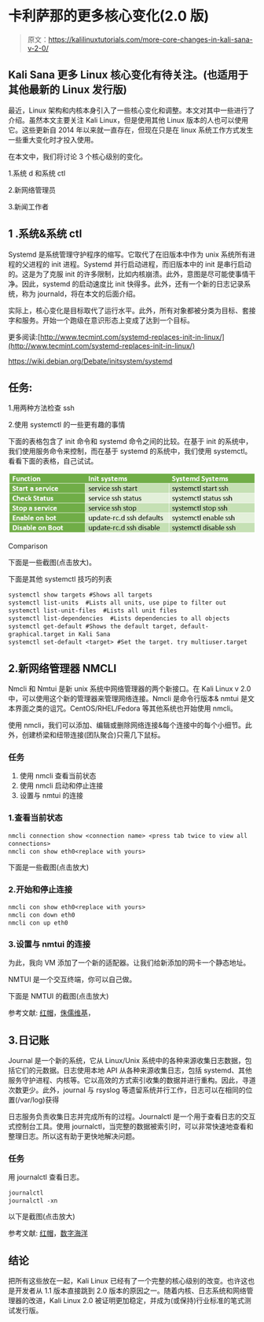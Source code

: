 # 卡利萨那的更多核心变化(2.0 版)

> 原文：<https://kalilinuxtutorials.com/more-core-changes-in-kali-sana-v-2-0/>

## **Kali Sana 更多 Linux 核心变化**有待关注。**(也适用于其他最新的 Linux 发行版)**

最近，Linux 架构和内核本身引入了一些核心变化和调整。本文对其中一些进行了介绍。虽然本文主要关注 Kali Linux，但是使用其他 Linux 版本的人也可以使用它。这些更新自 2014 年以来就一直存在，但现在只是在 linux 系统工作方式发生一些重大变化时才投入使用。

在本文中，我们将讨论 3 个核心级别的变化。

1.系统 d 和系统 ctl

2.新网络管理员

3.新闻工作者

## **1 .系统&系统 ctl**

Systemd 是系统管理守护程序的缩写。它取代了在旧版本中作为 unix 系统所有进程的父进程的 init 进程。Systemd 并行启动进程，而旧版本中的 init 是串行启动的。这是为了克服 init 的许多限制，比如内核崩溃。此外，意图是尽可能使事情干净。因此，systemd 的启动速度比 init 快得多。此外，还有一个新的日志记录系统，称为 journald，将在本文的后面介绍。

实际上，核心变化是目标取代了运行水平。此外，所有对象都被分类为目标、套接字和服务。开始一个跑级在意识形态上变成了达到一个目标。

更多阅读:[http://www.tecmint.com/systemd-replaces-init-in-linux/](http://www.tecmint.com/systemd-replaces-init-in-linux/)

https://wiki.debian.org/Debate/initsystem/systemd

## **任务:**

1.用两种方法检查 ssh

2.使用 systemctl 的一些更有趣的事情

下面的表格包含了 init 命令和 systemd 命令之间的比较。在基于 init 的系统中，我们使用服务命令来控制，而在基于 systemd 的系统中，我们使用 systemctl。看看下面的表格，自己试试。

[![linux](img/b3cd1de71a2effb9a4adfd934adf3c7b.png)](http://kalilinuxtutorials.com/kali/more-core-changes-in-kali-sana-v-2-0/attachment/morechanges3/#main)

Comparison

下面是一些截图(点击放大)。

下面是其他 systemctl 技巧的列表

```
systemctl show targets #Shows all targets
systemctl list-units  #Lists all units, use pipe to filter out
systemctl list-unit-files  #Lists all unit files
systemctl list-dependencies  #Lists dependencies to all objects
systemctl get-default #Shows the default target, default-graphical.target in Kali Sana
systemctl set-default <target> #Set the target. try multiuser.target
```

## 2.新网络管理器 NMCLI

Nmcli 和 Nmtui 是新 unix 系统中网络管理器的两个新接口。在 Kali Linux v 2.0 中，可以使用这个新的管理器来管理网络连接。Nmcli 是命令行版本& nmtui 是文本界面之类的诅咒。CentOS/RHEL/Fedora 等其他系统也开始使用 nmcli。

使用 nmcli，我们可以添加、编辑或删除网络连接&每个连接中的每个小细节。此外，创建桥梁和纽带连接(团队聚合)只需几下鼠标。

### 任务

1.  使用 nmcli 查看当前状态
2.  使用 nmcli 启动和停止连接
3.  设置与 nmtui 的连接

### 1.查看当前状态

```
nmcli connection show <connection name> <press tab twice to view all connections>
nmcli con show eth0<replace with yours>
```

下面是一些截图(点击放大)

### 2.开始和停止连接

```
nmcli con show eth0<replace with yours>
nmcli con down eth0
nmcli con up eth0
```

### 3.设置与 nmtui 的连接

为此，我向 VM 添加了一个新的适配器。让我们给新添加的网卡一个静态地址。

NMTUI 是一个交互终端，你可以自己做。

下面是 NMTUI 的截图(点击放大)

参考文献: [红帽](https://access.redhat.com/documentation/en-US/Red_Hat_Enterprise_Linux/7/html/System_Administrators_Guide/s1-Using_the_Journal.html)，[侏儒维基](https://wiki.gnome.org/Projects/NetworkManager/nmcli)，

## 3.日记账

Journal 是一个新的系统，它从 Linux/Unix 系统中的各种来源收集日志数据，包括它们的元数据。日志使用本地 API 从各种来源收集日志，包括 systemd、其他服务守护进程、内核等。它以高效的方式索引收集的数据并进行重构。因此，寻道次数更少。此外，journal 与 rsyslog 等遗留系统并行工作，日志可以在相同的位置(/var/log)获得

日志服务负责收集日志并完成所有的过程。Journalctl 是一个用于查看日志的交互式控制台工具。使用 journalctl，当完整的数据被索引时，可以非常快速地查看和整理日志。所以这有助于更快地解决问题。

### 任务

用 journalctl 查看日志。

```
journalctl
journalctl -xn
```

以下是截图(点击放大)

参考文献: [红帽](https://access.redhat.com/documentation/en-US/Red_Hat_Enterprise_Linux/7/html/System_Administrators_Guide/s1-Using_the_Journal.html)，[数字海洋](https://www.digitalocean.com/community/tutorials/how-to-use-journalctl-to-view-and-manipulate-systemd-logs)

## 结论

把所有这些放在一起，Kali Linux 已经有了一个完整的核心级别的改变。也许这也是开发者从 1.1 版本直接跳到 2.0 版本的原因之一。随着内核、日志系统和网络管理器的改进，Kali Linux 2.0 被证明更加稳定，并成为(或保持)行业标准的笔式测试发行版。